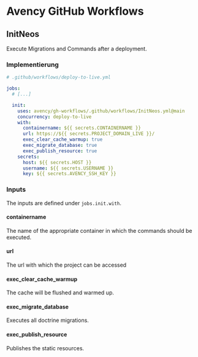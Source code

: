 # Avency GitHub Workflows

## InitNeos

Execute Migrations and Commands after a deployment.

### Implementierung

```yaml
# .github/workflows/deploy-to-live.yml

jobs:
  # [...]

  init:
    uses: avency/gh-workflows/.github/workflows/InitNeos.yml@main
    concurrency: deploy-to-live
    with:
      containername: ${{ secrets.CONTAINERNAME }}
      url: https://${{ secrets.PROJECT_DOMAIN_LIVE }}/
      exec_clear_cache_warmup: true
      exec_migrate_database: true
      exec_publish_resource: true
    secrets:
      host: ${{ secrets.HOST }}
      username: ${{ secrets.USERNAME }}
      key: ${{ secrets.AVENCY_SSH_KEY }}
```

### Inputs

The inputs are defined under `jobs.init.with`.

#### containername

The name of the appropriate container in which the commands should be executed.

#### url

The url with which the project can be accessed

#### exec_clear_cache_warmup

The cache will be flushed and warmed up.

#### exec_migrate_database

Executes all doctrine migrations.

#### exec_publish_resource

Publishes the static resources.
